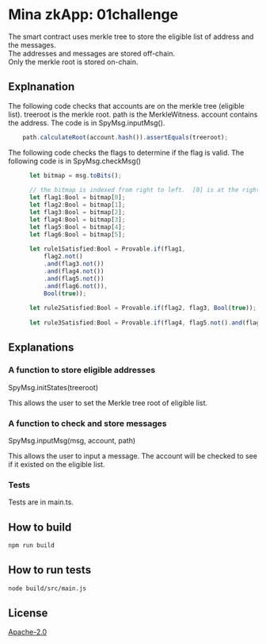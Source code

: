 # Mina zkApp: 01challenge


The smart contract uses merkle tree to store the eligible list of address and the messages.  
The addresses and messages are stored off-chain.  
Only the merkle root is stored on-chain. 

## Explnanation

The following code checks that accounts are on the merkle tree (eligible list).  treeroot is the merkle root.  path is the MerkleWitness.  account contains the address.  The code is in SpyMsg.inputMsg().
```typescript
    path.calculateRoot(account.hash()).assertEquals(treeroot);
```

The following code checks the flags to determine if the flag is valid.  The following code is in SpyMsg.checkMsg()

```typescript
      let bitmap = msg.toBits();
  
      // the bitmap is indexed from right to left.  [0] is at the right. 
      let flag1:Bool = bitmap[0];
      let flag2:Bool = bitmap[1];
      let flag3:Bool = bitmap[2];
      let flag4:Bool = bitmap[3];
      let flag5:Bool = bitmap[4];
      let flag6:Bool = bitmap[5];
  
      let rule1Satisfied:Bool = Provable.if(flag1, 
          flag2.not()
          .and(flag3.not())
          .and(flag4.not())
          .and(flag5.not())
          .and(flag6.not()),
          Bool(true));
  
      let rule2Satisfied:Bool = Provable.if(flag2, flag3, Bool(true));
  
      let rule3Satisfied:Bool = Provable.if(flag4, flag5.not().and(flag6.not()), Bool(true));
```

## Explanations

### A function to store eligible addresses
SpyMsg.initStates(treeroot)

This allows the user to set the Merkle tree root of eligible list. 

### A function to check and store messages
SpyMsg.inputMsg(msg, account, path)

This allows the user to input a message.  The account will be checked to see if it existed on the eligible list.  

### Tests
Tests are in main.ts.



## How to build

```sh
npm run build
```

## How to run tests

```sh
node build/src/main.js
```


## License

[Apache-2.0](LICENSE)
